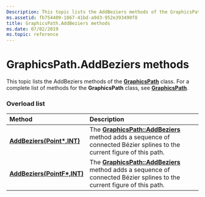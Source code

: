 ```yaml
---
Description: This topic lists the AddBeziers methods of the GraphicsPath class. For a complete list of methods for the GraphicsPath class, see GraphicsPath.
ms.assetid: fb754409-1867-41bd-a9d3-952e393490f8
title: GraphicsPath.AddBeziers methods
ms.date: 07/02/2019
ms.topic: reference
---
```


# GraphicsPath.AddBeziers methods

This topic lists the AddBeziers methods of the [**GraphicsPath**](https://msdn.microsoft.com/library/ms534456(v=VS.85).aspx) class. For a complete list of methods for the **GraphicsPath** class, see [**GraphicsPath**](https://msdn.microsoft.com/library/ms534456(v=VS.85).aspx).

### Overload list



| Method                                                                                              | Description                                                                                                                                                                                               |
|:----------------------------------------------------------------------------------------------------|:----------------------------------------------------------------------------------------------------------------------------------------------------------------------------------------------------------|
| [**AddBeziers(Point\*,INT)**](https://msdn.microsoft.com/library/ms535619(v=VS.85).aspx)   | The [**GraphicsPath::AddBeziers**](https://msdn.microsoft.com/library/ms535619(v=VS.85).aspx) method adds a sequence of connected Bézier splines to the current figure of this path.<br/>  |
| [**AddBeziers(PointF\*,INT)**](https://msdn.microsoft.com/library/ms535620(v=VS.85).aspx) | The [**GraphicsPath::AddBeziers**](https://msdn.microsoft.com/library/ms535620(v=VS.85).aspx) method adds a sequence of connected Bézier splines to the current figure of this path.<br/> |



 

 




